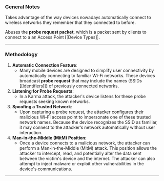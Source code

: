### General Notes

Takes advantage of the way devices nowadays automatically connect to wireless networks they remember that they connected to before.

Abuses the **probe request packet**, which is a packet sent by clients to connect to a an Access Point [[Device Types]].

---
### Methodology

1. **Automatic Connection Feature**:
    - Many mobile devices are designed to simplify user connectivity by automatically connecting to familiar Wi-Fi networks. These devices broadcast **probe request** that may include the names (SSIDs [[Identifiers]]) of previously connected networks.
2. **Listening for Probe Requests**:
    - In a Karma attack, the attacker's device listens for these probe requests seeking known networks.
3. **Spoofing a Trusted Network**:
    - Upon capturing a probe request, the attacker configures their malicious Wi-Fi access point to impersonate one of these trusted network names. Because the device recognizes the SSID as familiar, it may connect to the attacker's network automatically without user interaction.
4. **Man-in-the-Middle (MitM) Position**:
    - Once a device connects to a malicious network, the attacker can perform a Man-in-the-Middle (MitM) attack. This position allows the attacker to intercept, read, and potentially alter the data sent between the victim's device and the internet. The attacker can also attempt to inject malware or exploit other vulnerabilities in the device's communications.

---